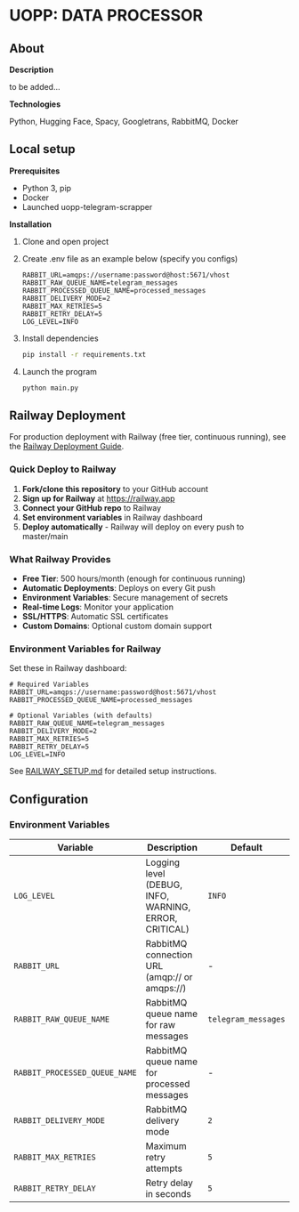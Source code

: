 # UOPP: DATA PROCESSOR

## About

**Description**

to be added...

**Technologies**

Python, Hugging Face, Spacy, Googletrans, RabbitMQ, Docker

## Local setup

**Prerequisites**

- Python 3, pip
- Docker
- Launched uopp-telegram-scrapper

[//]: # (TODO: review part with docker setup, each service should be launched independetly)

**Installation**

1. Clone and open project
2. Create .env file as an example below (specify you configs)

   ```dotenv
   RABBIT_URL=amqps://username:password@host:5671/vhost
   RABBIT_RAW_QUEUE_NAME=telegram_messages
   RABBIT_PROCESSED_QUEUE_NAME=processed_messages
   RABBIT_DELIVERY_MODE=2
   RABBIT_MAX_RETRIES=5
   RABBIT_RETRY_DELAY=5
   LOG_LEVEL=INFO
   ```
3. Install dependencies
    ```bash
    pip install -r requirements.txt
    ```
4. Launch the program
    ```bash
    python main.py
    ```

## Railway Deployment

For production deployment with Railway (free tier, continuous running), see the [Railway Deployment Guide](RAILWAY_SETUP.md).

### Quick Deploy to Railway

1. **Fork/clone this repository** to your GitHub account
2. **Sign up for Railway** at https://railway.app
3. **Connect your GitHub repo** to Railway
4. **Set environment variables** in Railway dashboard
5. **Deploy automatically** - Railway will deploy on every push to master/main

### What Railway Provides

- **Free Tier**: 500 hours/month (enough for continuous running)
- **Automatic Deployments**: Deploys on every Git push
- **Environment Variables**: Secure management of secrets
- **Real-time Logs**: Monitor your application
- **SSL/HTTPS**: Automatic SSL certificates
- **Custom Domains**: Optional custom domain support

### Environment Variables for Railway

Set these in Railway dashboard:

```env
# Required Variables
RABBIT_URL=amqps://username:password@host:5671/vhost
RABBIT_PROCESSED_QUEUE_NAME=processed_messages

# Optional Variables (with defaults)
RABBIT_RAW_QUEUE_NAME=telegram_messages
RABBIT_DELIVERY_MODE=2
RABBIT_MAX_RETRIES=5
RABBIT_RETRY_DELAY=5
LOG_LEVEL=INFO
```

See [RAILWAY_SETUP.md](RAILWAY_SETUP.md) for detailed setup instructions.

## Configuration

### Environment Variables

| Variable | Description | Default |
|----------|-------------|---------|
| `LOG_LEVEL` | Logging level (DEBUG, INFO, WARNING, ERROR, CRITICAL) | `INFO` |
| `RABBIT_URL` | RabbitMQ connection URL (amqp:// or amqps://) | - |
| `RABBIT_RAW_QUEUE_NAME` | RabbitMQ queue name for raw messages | `telegram_messages` |
| `RABBIT_PROCESSED_QUEUE_NAME` | RabbitMQ queue name for processed messages | - |
| `RABBIT_DELIVERY_MODE` | RabbitMQ delivery mode | `2` |
| `RABBIT_MAX_RETRIES` | Maximum retry attempts | `5` |
| `RABBIT_RETRY_DELAY` | Retry delay in seconds | `5` |
